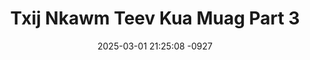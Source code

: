 ---
layout: movie-video-data
date: 2025-03-01 21:25:08 -0927
categories: movie

# Site Attributes
title: "Txij Nkawm Teev Kua Muag Part 3"
permalink: "/movie/Txij_Nkawm_Teev_Kua_Muag_Part_3"

# Movie Attributes
synopsis: ""
producer: "Ger Vue"
director: "Ntxawg Vwj, Piv Tawj Lis, Tswb Yaj, Yis Vwj"
writer: ""
video_link: "https://youtu.be/cusBY4myWus?si=MZO8P53o6JHGJJLe"
genre: "Drama"
year: "2006"
release_type: "DVD"
storage: "Center for Hmong Studies"
thumbnail: "/assets/images/movie_thumbnails/Txij Nkawm Teev Kua Muag Part 3.jpeg"
publishing_company: "Asian Video Production"

# Sequels + Parts
base_movie: "Txij Nkawm Teev Kua Muag Part 1"
total_parts: 4
sequel: "Txij Nkawm Teev Kua Muag Part 4"

# Movie Cast
cast:
- name: "Tub Yaj"
- name: "Pajkub Lis"
- name: "Maiv Vwj"
- name: "Kiab Vwj"
- name: "Vam Vwj"
---